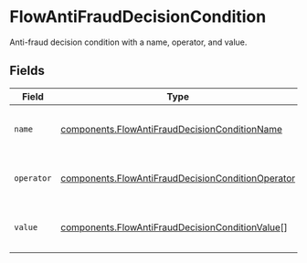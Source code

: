 # FlowAntiFraudDecisionCondition

Anti-fraud decision condition with a name, operator, and value.


## Fields

| Field                                                                                                                  | Type                                                                                                                   | Required                                                                                                               | Description                                                                                                            | Example                                                                                                                |
| ---------------------------------------------------------------------------------------------------------------------- | ---------------------------------------------------------------------------------------------------------------------- | ---------------------------------------------------------------------------------------------------------------------- | ---------------------------------------------------------------------------------------------------------------------- | ---------------------------------------------------------------------------------------------------------------------- |
| `name`                                                                                                                 | [components.FlowAntiFraudDecisionConditionName](../../models/components/flowantifrauddecisionconditionname.md)         | :heavy_check_mark:                                                                                                     | The type of match made for this rule.                                                                                  | anti_fraud_decision                                                                                                    |
| `operator`                                                                                                             | [components.FlowAntiFraudDecisionConditionOperator](../../models/components/flowantifrauddecisionconditionoperator.md) | :heavy_check_mark:                                                                                                     | The comparison to make on the `value`.                                                                                 | is_one_of                                                                                                              |
| `value`                                                                                                                | [components.FlowAntiFraudDecisionConditionValue](../../models/components/flowantifrauddecisionconditionvalue.md)[]     | :heavy_check_mark:                                                                                                     | A list of anti-fraud decisions to match.                                                                               | [<br/>"exception"<br/>]                                                                                                |
